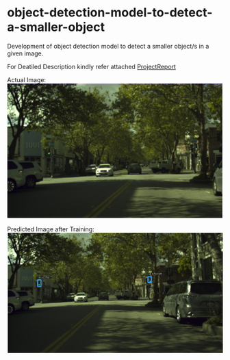 # object-detection-model-to-detect-a-smaller-object
Development of object detection model to detect a smaller object/s in a given image.


For Deatiled Description kindly refer attached [ProjectReport](https://github.com/pawancse2/object-detection-model-to-detect-a-smaller-object/blob/master/Project_Report_For_Small_object_detection_By_Pawan_Kumar.docx "Report doc")


Actual Image:
![Image_Before_Prediction](https://github.com/pawancse2/object-detection-model-to-detect-a-smaller-object/blob/master/Image/ImgaeBeforePrediction.PNG)


Predicted Image after Training:
![Image_After_Prediction](https://github.com/pawancse2/object-detection-model-to-detect-a-smaller-object/blob/master/Image/PredictedImage.PNG)






